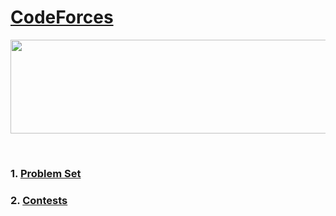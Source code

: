 # [CodeForces](https://codeforces.com)
<p align="center">
    <img width="1000" height="150" src="https://github.com/AkashSingh3031/The-Complete-FAANG-Preparation/blob/master/images/CodeForce.png">
</p><br>

### 1. [Problem Set](https://codeforces.com/problemset)

### 2. [Contests](https://codeforces.com/contests)
